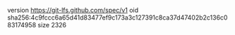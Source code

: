 version https://git-lfs.github.com/spec/v1
oid sha256:4c9fccc6a65d41d83477ef9c173a3c127391c8ca37d47402b2c136c083174958
size 2326
